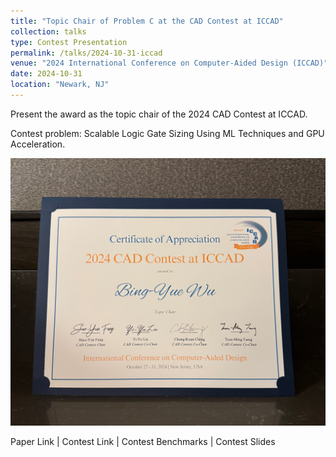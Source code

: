 ```yaml
---
title: "Topic Chair of Problem C at the CAD Contest at ICCAD"
collection: talks
type: Contest Presentation
permalink: /talks/2024-10-31-iccad
venue: "2024 International Conference on Computer-Aided Design (ICCAD)"
date: 2024-10-31
location: "Newark, NJ"
---
```


Present the award as the topic chair of the 2024 CAD Contest at ICCAD.

Contest problem: Scalable Logic Gate Sizing Using ML Techniques and GPU Acceleration.

<img src="/images/2024-10-31.jpg" alt="2024 CAD Contest at ICCAD" />

<a href="https://dl.acm.org/doi/10.1145/3676536.3689912" style="text-decoration: none;">Paper Link</a>
|
<a href="https://www.iccad-contest.org/2024/" style="text-decoration: none;">Contest Link</a>
|
<a href="https://github.com/ASU-VDA-Lab/2024_ICCAD_Contest_Gate_Sizing_Benchmark" style="text-decoration: none;">Contest Benchmarks</a>
|
<a href="https://github.com/ASU-VDA-Lab/2024_ICCAD_Contest_Gate_Sizing_Benchmark/blob/main/ICCAD_Contest_Problem_C.pdf" style="text-decoration: none;">Contest Slides</a>
